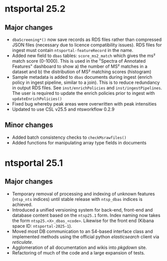 

# ntsportal 25.2

## Major changes

* `dbaScreening*()` now save records as RDS files rather than compressed JSON files (necessary due to licence 
  compatibility issues). RDS files for ingest must contain `ntsportal-featureRecord` in the name.
* Added new field to `dbas` tables: `score_ms2_match` which gives the ms² match score (0-1000). This is used in the 
  "Spectra of Annotated Features" dashboard to show a) the number of MS² matches in a dataset and b) the distribution of
  MS² matching scores (histogram)
* Sample metadata is added to `dbas` documents during ingest (enrich policy in ingest pipeline, similar to a join). This
  is to reduce redundancy in output RDS files. See `inst/enrichPolicies` and `inst/ingestPipelines`. The user is 
  required to update the enrich policies prior to ingest with `updateEnrichPolicies()`
* Fixed bug whereby peak areas were overwritten with peak intensities
* Updated to use CSL v25.5 and ntsworkflow 0.2.9

## Minor changes

* Added batch consistency checks to `checkMsrawfiles()`
* Added functions for manipulating array type fields in documents

# ntsportal 25.1

## Major changes

* Temporary removal of processing and indexing of unknown features (`ntsp_nts` indices) until stable release with `ntsp_dbas` 
indices is achieved.
* Introduced a unified versioning system for back-end, front-end and database content based on the `ntsp25.1` form.
Index naming now takes the form `ntsp25.<X>_dbas_<code>`. Likewise for the front end (Kibana space ID: `ntsportal-2025-1`).
* Moved most DB communication to an S4-based interface class and implemented methods using 
the official python *elasticsearch* client via *reticulate*.
* Agglomeration of all documentation and wikis into *pkgdown* site.
* Refactoring of much of the code and a large expansion of tests.
